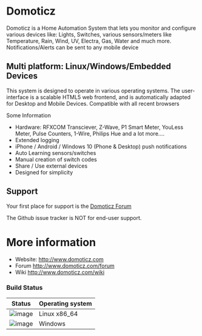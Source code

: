 # Domoticz

Domoticz is a Home Automation System that lets you monitor and configure various devices like: Lights, Switches, various sensors/meters like Temperature, Rain, Wind, UV, Electra, Gas, Water and much more. Notifications/Alerts can be sent to any mobile device

## Multi platform: Linux/Windows/Embedded Devices

This system is designed to operate in various operating systems.
The user-interface is a scalable HTML5 web frontend, and is automatically adapted for Desktop and Mobile Devices.
Compatible with all recent browsers

Some Information
- Hardware: RFXCOM Transciever, Z-Wave, P1 Smart Meter, YouLess Meter, Pulse Counters, 1-Wire, Philips Hue and a lot more....
- Extended logging
- iPhone / Android / Windows 10 (Phone & Desktop) push notifications
- Auto Learning sensors/switches
- Manual creation of switch codes
- Share / Use external devices
- Designed for simplicity

## Support

Your first place for support is the [Domoticz Forum](http://www.domoticz.com/forum)

The Github issue tracker is NOT for end-user support.

# More information
* Website: http://www.domoticz.com
* Forum http://www.domoticz.com/forum
* Wiki http://www.domoticz.com/wiki

### Build Status

Status | Operating system
------------ | -------------
![image](https://travis-ci.org/domoticz/domoticz.svg?branch=master "Linux Build Status") | Linux x86_64
![image](https://ci.appveyor.com/api/projects/status/fskiwvjs1q7svwq9?svg=true "Windows Build Status") | Windows
